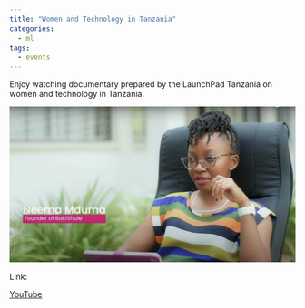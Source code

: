 ```yaml
---
title: "Women and Technology in Tanzania"
categories:
  - ml
tags:
  - events
---
```

Enjoy watching documentary prepared by the LaunchPad Tanzania on women and technology in Tanzania.

<img src="/assets/images/Launchpad.jpg" class="align-center" alt="">  

Link:

[YouTube](https://www.youtube.com/watch?v=kVOPgxT-dD4)
